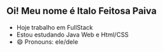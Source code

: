 ## Oi! Meu nome é Italo Feitosa Paiva

- Hoje trabalho em FullStack
- Estou estudando Java Web e Html/CSS
- 😄 Pronouns: ele/dele
